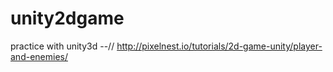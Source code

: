 unity2dgame
===========

practice with unity3d --//
http://pixelnest.io/tutorials/2d-game-unity/player-and-enemies/
